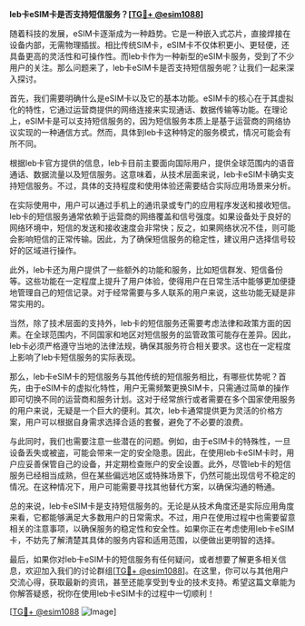 **leb卡eSIM卡是否支持短信服务？[[TG💪+ @esim1088](https://t.me/s/esim1088)]**

随着科技的发展，eSIM卡逐渐成为一种趋势。它是一种嵌入式芯片，直接焊接在设备内部，无需物理插拔。相比传统SIM卡，eSIM卡不仅体积更小、更轻便，还具备更高的灵活性和可操作性。而leb卡作为一种新型的eSIM卡服务，受到了不少用户的关注。那么问题来了，leb卡eSIM卡是否支持短信服务呢？让我们一起来深入探讨。

首先，我们需要明确什么是eSIM卡以及它的基本功能。eSIM卡的核心在于其虚拟化的特性，它通过运营商提供的网络连接来实现通话、数据传输等功能。在理论上，eSIM卡是可以支持短信服务的，因为短信服务本质上是基于运营商的网络协议实现的一种通信方式。然而，具体到leb卡这种特定的服务模式，情况可能会有所不同。

根据leb卡官方提供的信息，leb卡目前主要面向国际用户，提供全球范围内的语音通话、数据流量以及短信服务。这意味着，从技术层面来说，leb卡eSIM卡确实支持短信服务。不过，具体的支持程度和使用体验还需要结合实际应用场景来分析。

在实际使用中，用户可以通过手机上的通讯录或专门的应用程序发送和接收短信。leb卡的短信服务通常依赖于运营商的网络覆盖和信号强度。如果设备处于良好的网络环境中，短信的发送和接收速度会非常快；反之，如果网络状况不佳，则可能会影响短信的正常传输。因此，为了确保短信服务的稳定性，建议用户选择信号较好的区域进行操作。

此外，leb卡还为用户提供了一些额外的功能和服务，比如短信群发、短信备份等。这些功能在一定程度上提升了用户体验，使得用户在日常生活中能够更加便捷地管理自己的短信记录。对于经常需要与多人联系的用户来说，这些功能无疑是非常实用的。

当然，除了技术层面的支持外，leb卡的短信服务还需要考虑法律和政策方面的因素。在全球范围内，不同国家和地区对短信服务的监管政策可能存在差异。因此，leb卡必须严格遵守当地的法律法规，确保其服务符合相关要求。这也在一定程度上影响了leb卡短信服务的实际表现。

那么，leb卡eSIM卡的短信服务与其他传统的短信服务相比，有哪些优势呢？首先，由于eSIM卡的虚拟化特性，用户无需频繁更换SIM卡，只需通过简单的操作即可切换不同的运营商和服务计划。这对于经常旅行或者需要在多个国家使用服务的用户来说，无疑是一个巨大的便利。其次，leb卡通常提供更为灵活的价格方案，用户可以根据自身需求选择合适的套餐，避免了不必要的浪费。

与此同时，我们也需要注意一些潜在的问题。例如，由于eSIM卡的特殊性，一旦设备丢失或被盗，可能会带来一定的安全隐患。因此，在使用leb卡eSIM卡时，用户应妥善保管自己的设备，并定期检查账户的安全设置。此外，尽管leb卡的短信服务已经相当成熟，但在某些偏远地区或特殊场景下，仍然可能出现信号不稳定的情况。在这种情况下，用户可能需要寻找其他替代方案，以确保沟通的畅通。

总的来说，leb卡eSIM卡是支持短信服务的。无论是从技术角度还是实际应用角度来看，它都能够满足大多数用户的日常需求。不过，用户在使用过程中也需要留意相关的注意事项，以确保服务的稳定性和安全性。如果你正在考虑使用leb卡eSIM卡，不妨先了解清楚其具体的服务内容和适用范围，以便做出更明智的选择。

最后，如果你对leb卡eSIM卡的短信服务有任何疑问，或者想要了解更多相关信息，欢迎加入我们的讨论群组[[TG💪+ @esim1088](https://t.me/s/esim1088)]。在这里，你可以与其他用户交流心得，获取最新的资讯，甚至还能享受到专业的技术支持。希望这篇文章能为你解答疑惑，祝你在使用leb卡eSIM卡的过程中一切顺利！

[[TG💪+ @esim1088](https://t.me/s/esim1088) ![Image](https://i.postimg.cc/4NQfJmqS/Snipaste-2025-05-13-00-14-12.png)]